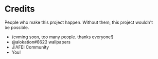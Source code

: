 # Credits

People who make this project happen. Without them, this project wouldn't be possible.

- (cvming soon, too many people. thanks everyone!)
- @alokation#6623 wallpapers
- JIΛFEI Community
- You!

